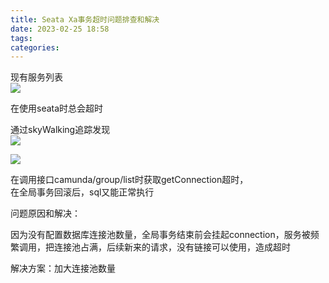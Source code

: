 ```yaml
---
title: Seata Xa事务超时问题排查和解决
date: 2023-02-25 18:58
tags: 
categories: 
---
```


<!--more-->

现有服务列表  
![](https://img2023.cnblogs.com/blog/1410909/202302/1410909-20230225185321386-1855228608.png)

在使用seata时总会超时

通过skyWalking追踪发现  
![](https://img2023.cnblogs.com/blog/1410909/202302/1410909-20230225185427826-1128974312.png)

![](https://img2023.cnblogs.com/blog/1410909/202302/1410909-20230225185454578-207629072.png)

在调用接口camunda/group/list时获取getConnection超时，  
在全局事务回滚后，sql又能正常执行

问题原因和解决：

因为没有配置数据库连接池数量，全局事务结束前会挂起connection，服务被频繁调用，把连接池占满，后续新来的请求，没有链接可以使用，造成超时

解决方案：加大连接池数量